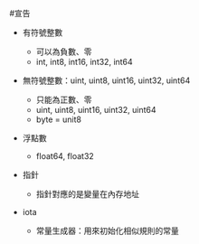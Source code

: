 #宣告

- 有符號整數
    - 可以為負數、零
    - int, int8, int16, int32, int64
- 無符號整數：uint, uint8, uint16, uint32, uint64
    - 只能為正數、零
    - uint, uint8, uint16, uint32, uint64
    - byte = unit8
- 浮點數
    - float64, float32

- 指針
    - 指針對應的是變量在內存地址

- iota
    - 常量生成器：用來初始化相似規則的常量